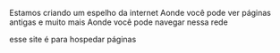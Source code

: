 Estamos criando um espelho da internet 
Aonde você pode ver páginas antigas e muito mais 
Aonde você pode navegar nessa rede

esse site é para hospedar páginas